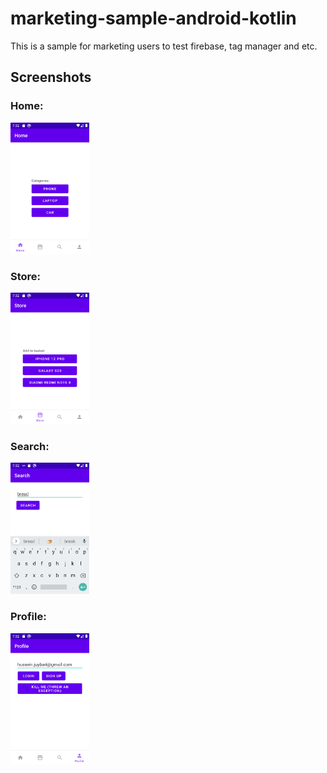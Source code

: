 # marketing-sample-android-kotlin
This is a sample for marketing users to test firebase, tag manager and etc.

## Screenshots

### Home:

<img src="/screenshots/home.png" style="width: 25%;height: 25%;" alt="Home screen">


### Store:

<img src="/screenshots/store.png" style="width: 25%;height: 25%;" alt="Store screen">

### Search:

<img src="/screenshots/search.png" style="width: 25%;height: 25%;" alt="Search screen">


### Profile:

<img src="/screenshots/profile.png" style="width: 25%;height: 25%;" alt="Profile screen">
